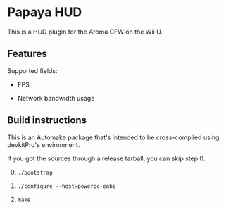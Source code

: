 # Papaya HUD

This is a HUD plugin for the Aroma CFW on the Wii U.


## Features

Supported fields:

 - FPS

 - Network bandwidth usage


## Build instructions

This is an Automake package that's intended to be cross-compiled using devkitPro's
environment.

If you got the sources through a release tarball, you can skip step 0.

0. `./bootstrap`

1. `./configure --host=powerpc-eabi`

2. `make`


